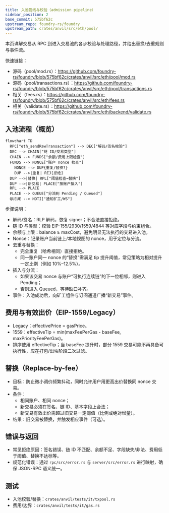 ```yaml
---
title: 入池管线与校验（admission pipeline）
sidebar_position: 2
base_commit: 575bf62c
upstream_repo: foundry-rs/foundry
upstream_path: crates/anvil/src/eth/pool/
---
```


本页详解交易从 RPC 到进入交易池的各步校验与处理路径，并给出替换/去重规则与事件流。

快速链接：
- 源码（pool/mod.rs）：https://github.com/foundry-rs/foundry/blob/575bf62c/crates/anvil/src/eth/pool/mod.rs
- 源码（pool/transactions.rs）：https://github.com/foundry-rs/foundry/blob/575bf62c/crates/anvil/src/eth/pool/transactions.rs
- 相关（fees.rs）：https://github.com/foundry-rs/foundry/blob/575bf62c/crates/anvil/src/eth/fees.rs
- 相关（validate.rs）：https://github.com/foundry-rs/foundry/blob/575bf62c/crates/anvil/src/eth/backend/validate.rs

## 入池流程（概览）

```mermaid
flowchart TD
  RPC["eth_sendRawTransaction"] --> DEC["解码/签名校验"]
  DEC --> CHAIN["链 ID/交易类型"]
  CHAIN --> FUNDS["余额/费用上限检查"]
  FUNDS --> NONCE["账户 nonce 检查"]
    NONCE --> DUP{重复/替换?}
    DUP -->|重复| REJ[拒绝]
  DUP -->|替换| RPL["阈值检查→替换"]
  DUP -->|新交易| PLACE["按账户插入"]
  RPL --> PLACE
  PLACE --> QUEUE["分流到 Pending / Queued"]
  QUEUE --> NOTI["通知矿工/WS"]
```

步骤说明：
- 解码/签名：RLP 解码，恢复 signer；不合法直接拒绝。
- 链 ID 与类型：校验 EIP-155/2930/1559/4844 等对应字段与约束组合。
- 余额与上限：balance ≥ maxCost，避免明显无法执行的交易进入池。
- Nonce：记录账户当前链上/本地视图的 nonce，用于定位与分流。
- 去重与替换：
  - 完全重复（哈希相同）直接拒绝。
  - 同一账户同一 nonce 的“替换”需满足 tip 提升阈值，常见策略为相对提升一定比例（例如 10%–12.5%）。
- 插入与分流：
  - 如果该交易 nonce 与账户“可执行连续链”的下一位相邻，则进入 Pending；
  - 否则进入 Queued，等待缺口补齐。
- 事件：入池成功后，向矿工组件与订阅通道广播“新交易”事件。

## 费用与有效出价（EIP-1559/Legacy）

- Legacy：effectivePrice = gasPrice。
- 1559：effectiveTip = min(maxFeePerGas - baseFee, maxPriorityFeePerGas)。
- 排序使用 effectiveTip；当 baseFee 提升时，部分 1559 交易可能不再具备可执行性，应在打包/出块阶段二次过滤。

## 替换（Replace-by-fee）

- 目标：防止微小调价频繁抖动，同时允许用户用更高出价替换同 nonce 交易。
- 条件：
  - 相同账户、相同 nonce；
  - 新交易必须在签名、链 ID、基本字段上合法；
  - 新交易有效出价需超过旧交易一定阈值（比例或绝对增量）。
- 结果：旧交易被替换，并触发相应事件（可选）。

## 错误与返回

- 常见拒绝原因：签名错误、链 ID 不匹配、余额不足、字段缺失/非法、费用低于阈值、替换不达标等。
- 规范化错误：通过 `rpc/src/error.rs` 与 `server/src/error.rs` 进行映射，确保 JSON-RPC 语义统一。

## 测试

- 入池校验/替换：`crates/anvil/tests/it/txpool.rs`
- 费用/边界：`crates/anvil/tests/it/gas.rs`

